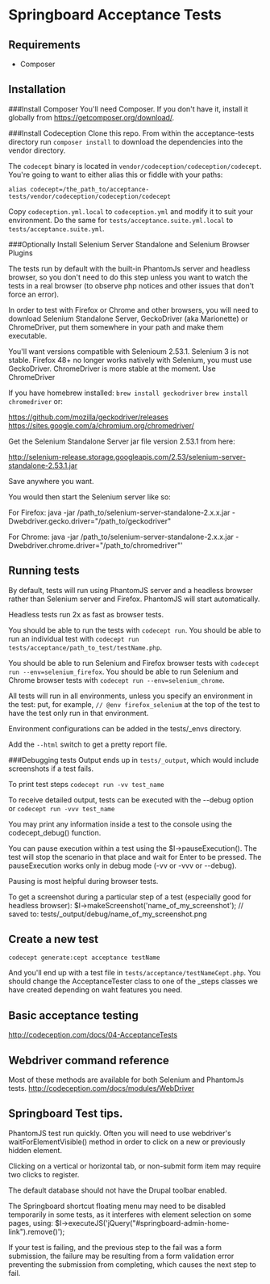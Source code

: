 # Springboard Acceptance Tests

## Requirements

 - Composer

## Installation

###Install Composer
You'll need Composer.  If you don't have it, install it globally from https://getcomposer.org/download/.

###Install Codeception
Clone this repo.  From within the acceptance-tests directory run `composer install` to download the dependencies into the vendor directory.

The `codecept` binary is located in `vendor/codeception/codeception/codecept`.  You're going to want to either alias this or fiddle with your paths:
````
alias codecept=/the_path_to/acceptance-tests/vendor/codeception/codeception/codecept
````
Copy `codeception.yml.local` to `codeception.yml` and modify it to suit your environment. Do the same for `tests/acceptance.suite.yml.local` to `tests/acceptance.suite.yml`.

###Optionally Install Selenium Server Standalone and Selenium Browser Plugins

The tests run by default with the built-in PhantomJs server and headless browser, so you don't need to do this step unless you want to watch the tests in a real browser (to observe php notices and other issues that don't force an error).

In order to test with Firefox or Chrome and other browsers, you will need to download Selenium Standalone Server, GeckoDriver (aka Marionette) or ChromeDriver, put them somewhere in your path and make them executable.

You'll want versions compatible with Selenioum 2.53.1. Selenium 3 is not stable. Firefox 48+ no longer works natively with Selenium, you must use GeckoDriver. ChromeDriver is more stable at the moment. Use ChromeDriver

If you have homebrew installed: `brew install geckodriver` `brew install chromedriver` or:

https://github.com/mozilla/geckodriver/releases
https://sites.google.com/a/chromium.org/chromedriver/

Get the Selenium Standalone Server jar file version 2.53.1 from here:

http://selenium-release.storage.googleapis.com/2.53/selenium-server-standalone-2.53.1.jar

Save anywhere you want.

You would then start the Selenium server like so:

For Firefox:
java -jar /path_to/selenium-server-standalone-2.x.x.jar -Dwebdriver.gecko.driver="/path_to/geckodriver"

For Chrome:
java -jar /path_to/selenium-server-standalone-2.x.x.jar -Dwebdriver.chrome.driver="/path_to/chromedriver"'


## Running tests

By default, tests will run using PhantomJS server and a headless browser rather than Selenium server and Firefox. PhantomJS will start automatically.

Headless tests run 2x as fast as browser tests.

You should be able to run the tests with `codecept run`.
You should be able to run an individual test with `codecept run tests/acceptance/path_to_test/testName.php`.

You should be able to run Selenium and Firefox browser tests with `codecept run --env=selenium_firefox`.
You should be able to run Selenium and Chrome browser tests with `codecept run --env=selenium_chrome`.

All tests will run in all environments, unless you specify an environment in the test:
put, for example, `// @env firefox_selenium` at the top of the test to have the test only run in that environment.

Environment configurations can be added in the tests/_envs directory.

Add the `--html` switch to get a pretty report file.

###Debugging tests
Output ends up in `tests/_output`, which would include screenshots if a test fails.

To print test steps `codecept run -vv test_name`

To receive detailed output, tests can be executed with the --debug option or
`codecept run -vvv test_name`

You may print any information inside a test to the console using the codecept_debug() function.

You can pause execution within a test using the $I->pauseExecution(). The test will stop the scenario in that place and wait for Enter to be pressed. The pauseExecution works only in debug mode  (-vv or -vvv or --debug).

Pausing is most helpful during browser tests.

To get a screenshot during a particular step of a test (especially good for headless browser):
$I->makeScreenshot('name_of_my_screenshot');
// saved to: tests/_output/debug/name_of_my_screenshot.png

## Create a new test

````
codecept generate:cept acceptance testName
````

And you'll end up with a test file in `tests/acceptance/testNameCept.php`. You should change the AcceptanceTester class to one of the _steps classes we have created depending on waht features you need.

## Basic acceptance testing

http://codeception.com/docs/04-AcceptanceTests

## Webdriver command reference
Most of these methods are available for both Selenium and PhantomJs tests.
http://codeception.com/docs/modules/WebDriver

## Springboard Test tips.
PhantomJS test run quickly. Often you will need to use webdriver's waitForElementVisible() method in order to click on a new or previously hidden element.

Clicking on a vertical or horizontal tab, or non-submit form item may require two clicks to register.

The default database should not have the  Drupal toolbar enabled.

The Springboard shortcut floating menu may need to be disabled temporarily in some tests,  as it interferes with element selection on some pages, using: $I->executeJS('jQuery("#springboard-admin-home-link").remove()');

If your test is failing, and the previous step to the fail was a form submission, the failure may be resulting from a form validation error preventing the submission from completing, which causes the next step to fail.


